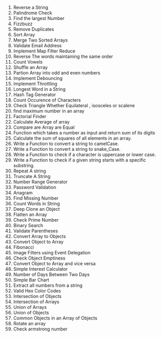 1. Reverse a String
2. Palindrome Check
3. Find the largest Number
4. Fizzbuzz
5. Remove Duplicates
6. Sort Array
7. Merge Two Sorted Arrays
8. Validate Email Address
9. Implement Map Filter Reduce
10. Reverse The words maintaining the same order
11. Count Vowels
12. Shuffle an Array
13. Partion Array into odd and even numbers
14. Implement Debouncing
15. Implement Throttling
16. Longest Word in a String
17. Hash Tag Generator
18. Count Occurence of Characters
19. Check Triangle Whether Equilateral , isosceles or scalene
20. find maximum number in an array
21. Factorial Finder
22. Calculate Average of array
23. Compare are Array are Equal
24. Function which takes a number as input and return sum of its digits
25. Calculate the sum of squares of all elements in an array.
26. Write a Function to convert a string to camelCase.
27. Write a Function to convert a string to snake_Case.
28. Write a Function to check if a character is uppercase or lower case.
29. Write a Function to check if a given string starts with a specific substring.
30. Repeat A string 
31. Truncate A String
32. Number Range Generator
33. Password Validation
34. Anagram
35. Find Missing Number
36. Count Words in String
37. Deep Clone an Object
38. Flatten an Array
39. Check Prime Number
40. Binary Search
41. Validate Parentheses
42. Convert Array to Objects
43. Convert Object to Array
44. Fibonacci
45. Image Filters using Event Delegation
46. Check Object Emptiness
47. Convert Object to Array and vice versa
48. Simple Interest Calculator
49. Number of Days Between Two Days
50. Simple Bar Chart
51. Extract all numbers from a string
51. Valid Hex Color Codes
52. Intersection of Objects
53. Intersection of Arrays
54. Union of Arrays
55. Union of Objects
56. Common Objects in an Array of Objects
57. Rotate an array
58. Check armstrong number
